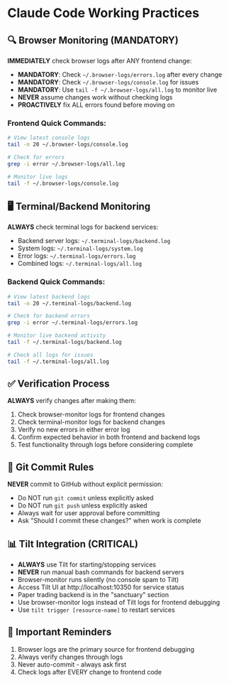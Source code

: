 # Claude Code Working Practices

## 🔍 Browser Monitoring (MANDATORY)
**IMMEDIATELY** check browser logs after ANY frontend change:
- **MANDATORY**: Check `~/.browser-logs/errors.log` after every change
- **MANDATORY**: Check `~/.browser-logs/console.log` for issues  
- **MANDATORY**: Use `tail -f ~/.browser-logs/all.log` to monitor live
- **NEVER** assume changes work without checking logs
- **PROACTIVELY** fix ALL errors found before moving on

### Frontend Quick Commands:
```bash
# View latest console logs
tail -n 20 ~/.browser-logs/console.log

# Check for errors
grep -i error ~/.browser-logs/all.log

# Monitor live logs
tail -f ~/.browser-logs/console.log
```

## 🖥️ Terminal/Backend Monitoring
**ALWAYS** check terminal logs for backend services:
- Backend server logs: `~/.terminal-logs/backend.log`
- System logs: `~/.terminal-logs/system.log`
- Error logs: `~/.terminal-logs/errors.log`
- Combined logs: `~/.terminal-logs/all.log`

### Backend Quick Commands:
```bash
# View latest backend logs
tail -n 20 ~/.terminal-logs/backend.log

# Check for backend errors
grep -i error ~/.terminal-logs/errors.log

# Monitor live backend activity
tail -f ~/.terminal-logs/backend.log

# Check all logs for issues
tail -f ~/.terminal-logs/all.log
```

## ✅ Verification Process
**ALWAYS** verify changes after making them:
1. Check browser-monitor logs for frontend changes
2. Check terminal-monitor logs for backend changes
3. Verify no new errors in either error log
4. Confirm expected behavior in both frontend and backend logs
5. Test functionality through logs before considering complete

## 🚫 Git Commit Rules
**NEVER** commit to GitHub without explicit permission:
- Do NOT run `git commit` unless explicitly asked
- Do NOT run `git push` unless explicitly asked
- Always wait for user approval before committing
- Ask "Should I commit these changes?" when work is complete

## 📊 Tilt Integration (CRITICAL)
- **ALWAYS** use Tilt for starting/stopping services
- **NEVER** run manual bash commands for backend servers
- Browser-monitor runs silently (no console spam to Tilt)
- Access Tilt UI at http://localhost:10350 for service status
- Paper trading backend is in the "sanctuary" section
- Use browser-monitor logs instead of Tilt logs for frontend debugging
- Use `tilt trigger [resource-name]` to restart services

## 🎯 Important Reminders
1. Browser logs are the primary source for frontend debugging
2. Always verify changes through logs
3. Never auto-commit - always ask first
4. Check logs after EVERY change to frontend code
